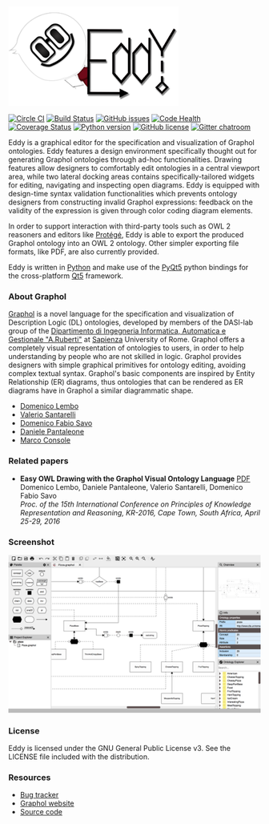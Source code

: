 ![Eddy](/artwork/images/eddy_banner.png?raw=true)

[![Circle CI](https://img.shields.io/circleci/project/danielepantaleone/eddy/master.svg)](https://circleci.com/gh/danielepantaleone/eddy/tree/master)
[![Build Status](https://travis-ci.org/danielepantaleone/eddy.svg?branch=master)](https://travis-ci.org/danielepantaleone/eddy)
[![GitHub issues](https://img.shields.io/github/issues/danielepantaleone/eddy.svg)](https://github.com/danielepantaleone/eddy/issues)
[![Code Health](https://landscape.io/github/danielepantaleone/eddy/master/landscape.svg?style=flat)](https://landscape.io/github/danielepantaleone/eddy/master)
[![Coverage Status](https://coveralls.io/repos/github/danielepantaleone/eddy/badge.svg?branch=master&bust=1)](https://coveralls.io/github/danielepantaleone/eddy?branch=master)
[![Python version](https://img.shields.io/badge/python-3.4.3-blue.svg)](https://www.python.org)
[![GitHub license](https://img.shields.io/badge/license-GPLv3-blue.svg)](https://raw.githubusercontent.com/danielepantaleone/eddy/master/LICENSE)
[![Gitter chatroom](https://badges.gitter.im/danielepantaleone/eddy.svg)](https://gitter.im/danielepantaleone/eddy?utm_source=badge&utm_medium=badge&utm_campaign=pr-badge&utm_content=badge)

Eddy is a graphical editor for the specification and visualization of Graphol ontologies. 
Eddy features a design environment specifically thought out for generating Graphol ontologies through 
ad-hoc functionalities. Drawing features allow designers to comfortably edit ontologies in a central 
viewport area, while two lateral docking areas contains specifically-tailored widgets for editing, 
navigating and inspecting open diagrams. Eddy is equipped with design-time syntax validation functionalities 
which prevents ontology designers from constructing invalid Graphol expressions: feedback on the validity of 
the expression is given through color coding diagram elements.

In order to support interaction with third-party tools such as OWL 2 reasoners and editors like [Protégé], 
Eddy is able to export the produced Graphol ontology into an OWL 2 ontology. Other simpler exporting file 
formats, like PDF, are also currently provided.

Eddy is written in [Python] and make use of the [PyQt5] python bindings for the cross-platform [Qt5] framework. 

### About Graphol

[Graphol] is a novel language for the specification and visualization of Description Logic (DL) ontologies, 
developed by members of the DASI-lab group of the [Dipartimento di Ingegneria Informatica, Automatica e Gestionale "A.Ruberti"] 
at [Sapienza] University of Rome. Graphol  offers a completely visual representation of ontologies to users, in order to help 
understanding by people who are not skilled in logic. Graphol provides designers with simple graphical primitives for ontology 
editing, avoiding complex textual syntax. Graphol's basic components are inspired by Entity Relationship (ER) diagrams, thus 
ontologies that can be rendered as ER diagrams have in Graphol a similar diagrammatic shape.

* [Domenico Lembo](http://www.dis.uniroma1.it/~lembo/)                         
* [Valerio Santarelli](http://www.dis.uniroma1.it/~dottoratoii/students/valerio-santarelli)           
* [Domenico Fabio Savo](http://www.dis.uniroma1.it/~savo/) 
* [Daniele Pantaleone](https://github.com/danielepantaleone/) 
* [Marco Console](http://www.dis.uniroma1.it/~dottoratoii/students/marco-console)                 

### Related papers

- **Easy OWL Drawing with the Graphol Visual Ontology Language** [PDF](http://www.aaai.org/ocs/index.php/KR/KR16/paper/view/12904/12524)<br/>
  Domenico Lembo, Daniele Pantaleone, Valerio Santarelli, Domenico Fabio Savo<br/>
  *Proc. of the 15th International Conference on Principles of Knowledge Representation and Reasoning, KR-2016, Cape Town, South Africa, April 25-29, 2016*

### Screenshot

![screenshot](/artwork/images/shot01.png?raw=true)

### License

Eddy is licensed under the GNU General Public License v3. See the LICENSE file included with the distribution.

### Resources

* [Bug tracker](https://github.com/danielepantaleone/eddy/issues)
* [Graphol website](http://www.dis.uniroma1.it/~graphol/)
* [Source code](https://github.com/danielepantaleone/eddy)

[Dipartimento di Ingegneria Informatica, Automatica e Gestionale "A.Ruberti"]: http://www.dis.uniroma1.it/en
[Graphol]: http://www.dis.uniroma1.it/~graphol/
[Python]: https://www.python.org/
[PyQt5]: https://riverbankcomputing.com/software/pyqt/intro
[Protégé]: http://protege.stanford.edu/
[Qt5]: http://www.qt.io/
[Sapienza]: http://en.uniroma1.it/